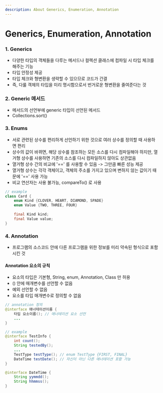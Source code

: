 ```yaml
---
description: About Generics, Enumeration, Annotation
---
```


# Generics, Enumeration, Annotation

### 1. Generics

* 다양한 타입의 객체들을 다루는 메서드나 컬렉션 클래스에 컴파일 시 타입 체크를 해주는 기능
* 타입 안정성 제공
* 타입 체크와 형변환을 생략할 수 있으므로 코드가 간결
* 즉, 다룰 객체의 타입을 미리 명시함으로서 번거로운 형변환을 줄여준다는 것

### 2. Generic 메서드

* 메서드의 선언부에 generic 타입이 선언된 메서드
* Collections.sort()

### 3. Enums

* 서로 관련된 상수를 편리하게 선언하기 위한 것으로 여러 상수를 정의할 때 사용하면 편리
* 상수의 값이 바뀌면, 해당 상수를 참조하는 모든 소스를 다시 컴파일해야 하지만, 열거형 상수를 사용하면 기존의 소스를 다시 컴파일하지 않아도 상관없음
* 열거형 상수 간의 비교에 '==' 를 사용할 수 있음 -> 그만큼 빠른 성능 제공
* 열거형 상수는 각각 객체이고, 객체의 주소를 가지고 있으며 변하지 않는 값이기 때문에 '==' 사용 가능
* 비교 연산자는 사용 불가능, compareTo() 로 사용

```java
// example
class Card {
    enum Kind {CLOVER, HEART, DIAMOND, SPADE}
    enum Value {TWO, THREE, FOUR}
    
    final Kind kind;
    final Value value;
}
```

### 4. Annotation

* 프로그램의 소스코드 안에 다른 프로그램을 위한 정보를 미리 약속된 형식으로 포함 시킨 것

#### Annotation 요소의 규칙

* 요소의 타입은 기본형, String, enum, Annotation, Class 만 허용
* () 안에 매개변수를 선언할 수 없음
* 예외 선언할 수 없음
* 요소를 타입 매개변수로 정의할 수 없음

```java
// annotation 정의
@interface 애너테이션이름 {
    타입 요소이름(); // 애너테이션 요소 선언
    ...
}

// example
@interface TestInfo {
    int count();
    String testedBy();
    ...
    TestType testType(); // enum TestType {FIRST, FINAL}
    DateTime testDate(); // 자신이 아닌 다른 애너테이션 포함 가능
}

@interface DateTime {
    String yymmdd();
    String hhmmss();
}
```
